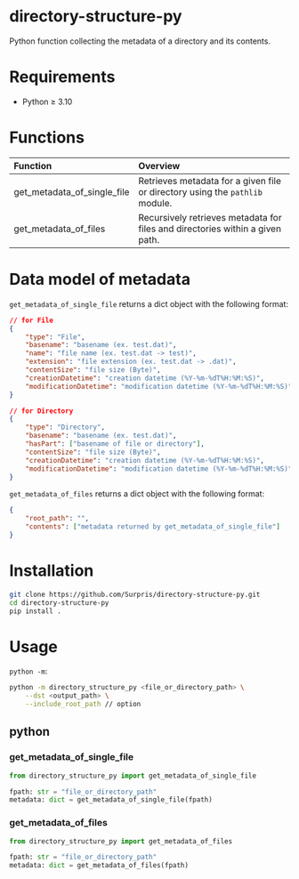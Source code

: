 # directory-structure-py

Python function collecting the metadata of a directory and its contents.

# Requirements

* Python &geq; 3.10

# Functions

| Function                    | Overview                                                                      |
| :-------------------------- | :---------------------------------------------------------------------------- |
| get_metadata_of_single_file | Retrieves metadata for a given file or directory using the `pathlib` module.    |
| get_metadata_of_files       | Recursively retrieves metadata for files and directories within a given path. |

# Data model of metadata

`get_metadata_of_single_file` returns a dict object with the following format:

```json
// for File
{
    "type": "File",
    "basename": "basename (ex. test.dat)",
    "name": "file name (ex. test.dat -> test)",
    "extension": "file extension (ex. test.dat -> .dat)",
    "contentSize": "file size (Byte)",
    "creationDatetime": "creation datetime (%Y-%m-%dT%H:%M:%S)",
    "modificationDatetime": "modification datetime (%Y-%m-%dT%H:%M:%S)"
}

// for Directory
{
    "type": "Directory",
    "basename": "basename (ex. test.dat)",
    "hasPart": ["basename of file or directory"],
    "contentSize": "file size (Byte)",
    "creationDatetime": "creation datetime (%Y-%m-%dT%H:%M:%S)",
    "modificationDatetime": "modification datetime (%Y-%m-%dT%H:%M:%S)"
}
```

`get_metadata_of_files` returns a dict object with the following format:

```json
{
    "root_path": "",
    "contents": ["metadata returned by get_metadata_of_single_file"]
}
```

# Installation

```sh
git clone https://github.com/Surpris/directory-structure-py.git
cd directory-structure-py
pip install .
```

# Usage

`python -m`:

```sh
python -m directory_structure_py <file_or_directory_path> \
    --dst <output_path> \
    --include_root_path // option
```

## python

### get_metadata_of_single_file

```python
from directory_structure_py import get_metadata_of_single_file

fpath: str = "file_or_directory_path"
metadata: dict = get_metadata_of_single_file(fpath)
```

### get_metadata_of_files

```python
from directory_structure_py import get_metadata_of_files

fpath: str = "file_or_directory_path"
metadata: dict = get_metadata_of_files(fpath)
```
